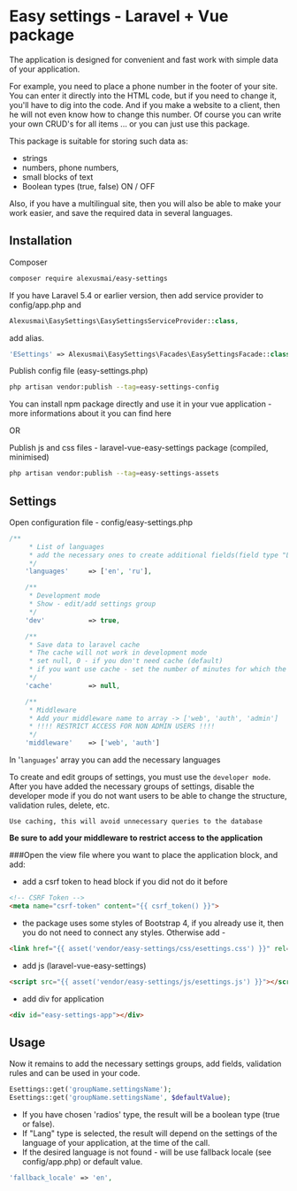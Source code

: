 # Easy settings - Laravel + Vue package

The application is designed for convenient and fast work with simple data of your application.

For example, you need to place a phone number in the footer of your site.
You can enter it directly into the HTML code, but if you need to change it, you'll have to dig into the code.
And if you make a website to a client, then he will not even know how to change this number.
Of course you can write your own CRUD's for all items ... or you can just use this package.

This package is suitable for storing such data as:
- strings
- numbers, phone numbers,
- small blocks of text
- Boolean types (true, false) ON / OFF

Also, if you have a multilingual site, then you will also be able to make your work easier, and save the required data in several languages.

## Installation

Composer

``` bash
composer require alexusmai/easy-settings
```

If you have Laravel 5.4 or earlier version, then add service provider to config/app.php and

``` php
Alexusmai\EasySettings\EasySettingsServiceProvider::class,
```

add alias.

``` php
'ESettings' => Alexusmai\EasySettings\Facades\EasySettingsFacade::class,
```

Publish config file (easy-settings.php)

``` bash
php artisan vendor:publish --tag=easy-settings-config
```

You can install npm package directly and use it in your vue application - more informations about it you can find here

OR

Publish js and css files - laravel-vue-easy-settings package (compiled, minimised)

``` bash
php artisan vendor:publish --tag=easy-settings-assets
```

## Settings

Open configuration file - config/easy-settings.php
``` php
/**
     * List of languages
     * add the necessary ones to create additional fields(field type "Lang")
     */
    'languages'     => ['en', 'ru'],

    /**
     * Development mode
     * Show - edit/add settings group
     */
    'dev'           => true,

    /**
     * Save data to laravel cache
     * The cache will not work in development mode
     * set null, 0 - if you don't need cache (default)
     * if you want use cache - set the number of minutes for which the value should be cached
     */
    'cache'         => null,

    /**
     * Middleware
     * Add your middleware name to array -> ['web', 'auth', 'admin']
     * !!!! RESTRICT ACCESS FOR NON ADMIN USERS !!!!
     */
    'middleware'    => ['web', 'auth']
```

In '`languages`' array you can add the necessary languages

To create and edit groups of settings, you must use the `developer mode`.
After you have added the necessary groups of settings, disable the developer mode if you do not want users to be able to change the structure, validation rules, delete, etc.

`Use caching, this will avoid unnecessary queries to the database`

**Be sure to add your middleware to restrict access to the application**

###Open the view file where you want to place the application block, and add:

- add a csrf token to head block if you did not do it before
```html
<!-- CSRF Token -->
<meta name="csrf-token" content="{{ csrf_token() }}">
```
- the package uses some styles of Bootstrap 4, if you already use it, then you do not need to connect any styles.
 Otherwise add -

```html
<link href="{{ asset('vendor/easy-settings/css/esettings.css') }}" rel="stylesheet">
```

- add js (laravel-vue-easy-settings)
```html
<script src="{{ asset('vendor/easy-settings/js/esettings.js') }}"></script>
```

- add div for application
```html
<div id="easy-settings-app"></div>
```

## Usage

Now it remains to add the necessary settings groups, add fields, validation rules and can be used in your code.

```php
Esettings::get('groupName.settingsName');
Esettings::get('groupName.settingsName', $defaultValue);
```

- If you have chosen 'radios' type, the result will be a boolean type (true or false).
- If "Lang" type is selected, the result will depend on the settings of the language of your application, at the time of the call.
- If the desired language is not found - will be use fallback locale (see config/app.php) or default value.
```php
'fallback_locale' => 'en',
```
